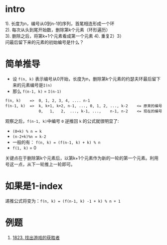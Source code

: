 # intro
1). 长度为n，编号从0到n-1的序列，首尾相连形成一个环  
2). 每次从头到尾开始数，删除第k个元素（环形遍历）  
3). 删除之后，将第k+1个元素看成第一个元素
4). 重复2）3）  
问最后留下来的元素的初始编号是什么？

# 简单推导
- 设 `f(n, k)` 表示编号从0开始，长度为n，删除第k个元素的约瑟夫环最后留下来的元素编号是`I(n)`
- 那么 `f(n-1, k)` = `I(n-1)`
```
f(n, k)    =>  0, 1, 2, 3, 4, .... n-1 
f(n-1, k)  =>  k, k+1, k+2, n-1, ..., 0, 1, 2, ..., k-2    <= 原来的编号
               0,   1,   2,  ..., k-1, ...,    n-1, n-2    <= 现在的编号
```

观察之后，`f(n-1, k)`中编号 `0` 逆推回 `k` 的公式就很明显了:
- `(0+k) % n = k`
- `(n-2+k)%n = k-2`
- 一般的有： `f(n, k) = (f(n-1, k) + k) % n `
- `f(1, k)` = 0

关键点在于删除第k个元素后，以第k+1个元素作为新的一轮的第一个元素。利用号这一点，从下一轮推上一轮即可。

# 如果是1-index
递推公式将变为：`f(n, k) = (f(n-1, k) -1 + k) % n + 1`


# 例题
1. [1823. 找出游戏的获胜者](https://leetcode-cn.com/problems/find-the-winner-of-the-circular-game/)